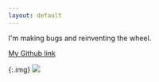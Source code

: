 ```yaml
---
layout: default
---
```


I'm making bugs and reinventing the wheel.

[My Github link](https://github.com/Hyreos)

{:.img}
![](../../../images/0.jpg)